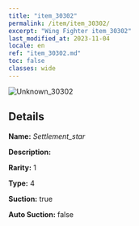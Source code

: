 ```yaml
---
title: "item_30302"
permalink: /item/item_30302/
excerpt: "Wing Fighter item_30302"
last_modified_at: 2023-11-04
locale: en
ref: "item_30302.md"
toc: false
classes: wide
---
```



 ![Unknown_30302](/images/item/Settlement_star_p.png)



## Details

 **Name:** *Settlement_star* 

 **Description:** 

 **Rarity:** 1 

 **Type:** 4 

 **Suction:** true 

 **Auto Suction:** false 


